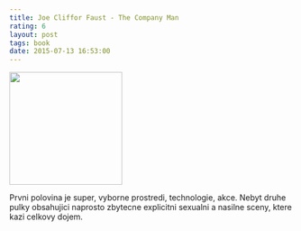 ```yaml
---
title: Joe Cliffor Faust - The Company Man
rating: 6
layout: post
tags: book
date: 2015-07-13 16:53:00
---
```

<img width="200" src="https://joecliffordfaust.files.wordpress.com/2010/05/tcm-us-100.jpg" />
<p>
Prvni polovina je super, vyborne prostredi, technologie, akce. Nebyt druhe pulky obsahujici naprosto zbytecne explicitni sexualni a nasilne sceny, ktere kazi celkovy dojem.
</p>
